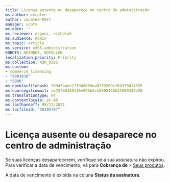 ```yaml
---
title: Licença ausente ou desaparece no centro de administração
ms.author: cmcatee
author: cmcatee-MSFT
manager: scotv
ms.date: ''
ms.reviewer: argani, nicholak
ms.audience: Admin
ms.topic: article
ms.service: o365-administration
ROBOTS: NOINDEX, NOFOLLOW
localization_priority: Priority
ms.collection: Adm_O365
ms.custom:
- commerce_licensing
- "9003038"
- "5800"
ms.openlocfilehash: 7094fb4ee17fd4d609ea0739269cf6b3780f4355
ms.sourcegitcommit: ab75f66355116e995b3cb5505465b31989339e28
ms.translationtype: HT
ms.contentlocale: pt-BR
ms.lasthandoff: 08/13/2021
ms.locfileid: "58295787"
---
```

# <a name="license-missing-or-disappears-from-the-admin-center"></a>Licença ausente ou desaparece no centro de administração

Se suas licenças desaparecerem, verifique se a sua assinatura não expirou. Para verificar a data de vencimento, vá para **Cobrança de** > [Seus produtos](https://go.microsoft.com/fwlink/p/?linkid=842054).

A data de vencimento é exibida na coluna **Status da assinatura**.
